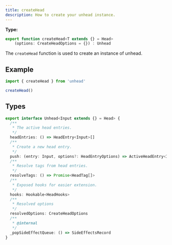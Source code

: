 ```yaml
---
title: createHead
description: How to create your unhead instance.
---
```


**Type:**

```ts
export function createHead<T extends {} = Head>
    (options: CreateHeadOptions = {}) : Unhead
```

The `createHead` function is used to create an instance of unhead.

## Example

```ts
import { createHead } from 'unhead'

createHead()
```

## Types

  ```ts
  export interface Unhead<Input extends {} = Head> {
    /**
     * The active head entries.
     */
    headEntries: () => HeadEntry<Input>[]
    /**
     * Create a new head entry.
     */
    push: (entry: Input, options?: HeadEntryOptions) => ActiveHeadEntry<Input>
    /**
     * Resolve tags from head entries.
     */
    resolveTags: () => Promise<HeadTag[]>
    /**
     * Exposed hooks for easier extension.
     */
    hooks: Hookable<HeadHooks>
    /**
     * Resolved options
     */
    resolvedOptions: CreateHeadOptions
    /**
     * @internal
     */
    _popSideEffectQueue: () => SideEffectsRecord
  }
  ```
